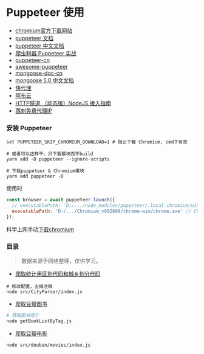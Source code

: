 # Puppeteer 使用

- [chromium官方下载网站](https://download-chromium.appspot.com/)
- [puppeteer 文档](https://pptr.dev/)
- [puppeteer 中文文档](https://zhaoqize.github.io/puppeteer-api-zh_CN)
- [爬虫利器 Puppeteer 实战](https://www.jianshu.com/p/a9a55c03f768)
- [puppeteer-cn](https://npm.taobao.org/package/puppeteer-cn)
- [awesome-puppeteer](https://github.com/transitive-bullshit/awesome-puppeteer/blob/master/readme.zh.md)
- [mongoose-doc-cn](https://github.com/ssshooter/mongoose-doc-cn)
- [mongoose 5.0 中文文档](https://cn.mongoosedoc.top/docs/guide.html)
- [快代理](https://www.kuaidaili.com/)
- [阿布云](https://www.abuyun.com/)
- [HTTP隧道 （动态版）NodeJS 接入指南](https://www.abuyun.com/http-proxy/dyn-manual-nodejs.html)
- [西刺免费代理IP](https://www.xicidaili.com/)

### 安装 Puppeteer

```shell
set PUPPETEER_SKIP_CHROMIUM_DOWNLOAD=1 # 阻止下载 Chromium, cmd下有效

# 或者可以这样干，只下载模块而不build
yarn add -D puppeteer --ignore-scripts

# 下载puppeteer & Chromium模块
yarn add puppeteer -D

```

使用时
```js
const browser = await puppeteer.launch({
  // executablePath: 'D:/.../node_modules/puppeteer/.local-chromium/win64-662092/chrome-win/chrome.exe',
  executablePath: 'D:/.../Chromium_v692609/chrome-win/chrome.exe' // Chromium路径
});
```

科学上网手动[下载chromium](https://download-chromium.appspot.com/)


### 目录

> 数据来源于网络整理，仅供学习。

- [爬取统计用区划代码和城乡划分代码](./src/CityParser/index.js)

```shell
# 修改配置，去掉注释
node src/CityParser/index.js
```
- [爬取豆瓣图书](./src/douban/books/index.js)

```sh
# 获取图书简介
node getBookListByTag.js
```
- [爬取豆瓣电影](./src/douban/movies/index.js)

```
node src/douban/movies/index.js
```